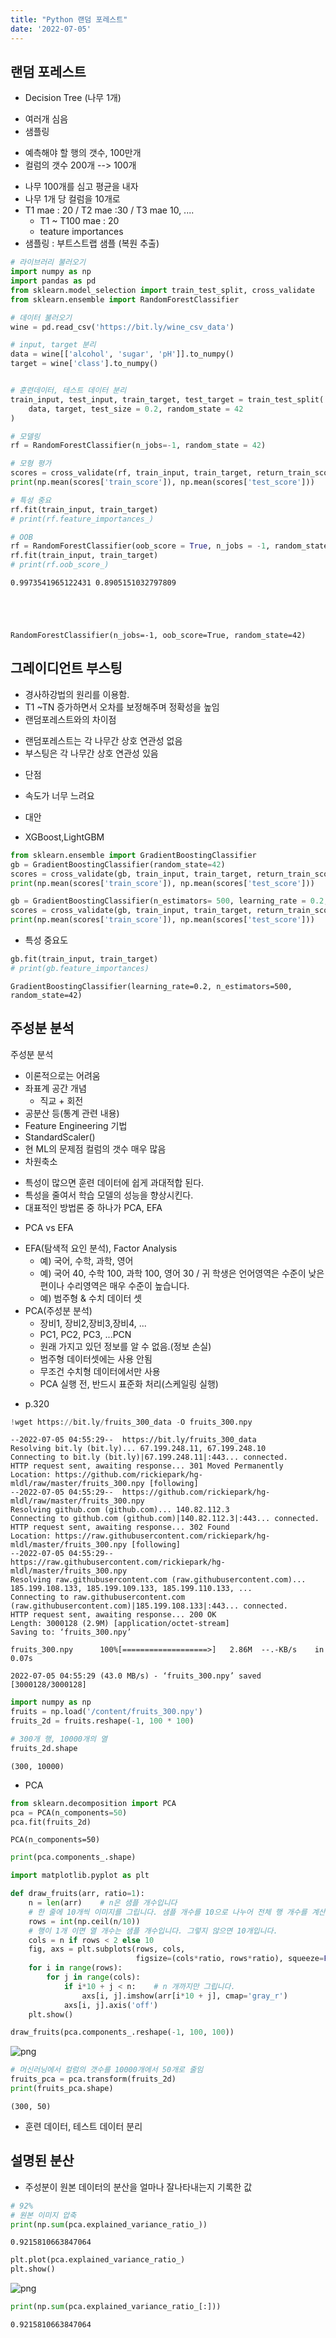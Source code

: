 ```yaml
---
title: "Python 랜덤 포레스트"
date: '2022-07-05'
---
```


## 랜덤 포레스트
- Decision Tree (나무 1개)
 + 여러개 심음
 + 샘플링
- 예측해야 할 행의 갯수, 100만개
- 컬럼의 갯수 200개 --> 100개
 + 나무 100개를 심고 평균을 내자
 + 나무 1개 당 컬럼을 10개로
 + T1 mae : 20 / T2 mae :30 / T3 mae 10, ....
   + T1 ~ T100 mae : 20
   + teature importances
 + 샘플링 : 부트스트랩 샘플 (복원 추출)


```python
# 라이브러리 불러오기 
import numpy as np 
import pandas as pd 
from sklearn.model_selection import train_test_split, cross_validate
from sklearn.ensemble import RandomForestClassifier

# 데이터 불러오기
wine = pd.read_csv('https://bit.ly/wine_csv_data')

# input, target 분리 
data = wine[['alcohol', 'sugar', 'pH']].to_numpy()
target = wine['class'].to_numpy()


# 훈련데이터, 테스트 데이터 분리
train_input, test_input, train_target, test_target = train_test_split(
    data, target, test_size = 0.2, random_state = 42
)

# 모델링
rf = RandomForestClassifier(n_jobs=-1, random_state = 42)

# 모형 평가
scores = cross_validate(rf, train_input, train_target, return_train_score = True, n_jobs =-1)
print(np.mean(scores['train_score']), np.mean(scores['test_score']))

# 특성 중요
rf.fit(train_input, train_target)
# print(rf.feature_importances_)

# OOB 
rf = RandomForestClassifier(oob_score = True, n_jobs = -1, random_state = 42)
rf.fit(train_input, train_target)
# print(rf.oob_score_)
```

    0.9973541965122431 0.8905151032797809
    




    RandomForestClassifier(n_jobs=-1, oob_score=True, random_state=42)



## 그레이디언트 부스팅
- 경사하강법의 원리를 이용함.
- T1 ~TN 증가하면서 오차를 보정해주며 정확성을 높임
- 랜덤포레스트와의 차이점
 + 랜덤포레스트는 각 나무간 상호 연관성 없음
 + 부스팅은 각 나무간 상호 연관성 있음
- 단점
 + 속도가 너무 느려요
- 대안
 + XGBoost,LightGBM


```python
from sklearn.ensemble import GradientBoostingClassifier
gb = GradientBoostingClassifier(random_state=42)
scores = cross_validate(gb, train_input, train_target, return_train_score=True, n_jobs=-1)
print(np.mean(scores['train_score']), np.mean(scores['test_score']))
```


```python
gb = GradientBoostingClassifier(n_estimators= 500, learning_rate = 0.2, random_state=42)
scores = cross_validate(gb, train_input, train_target, return_train_score=True, n_jobs=-1)
print(np.mean(scores['train_score']), np.mean(scores['test_score']))
```

- 특성 중요도


```python
gb.fit(train_input, train_target)
# print(gb.feature_importances)
```




    GradientBoostingClassifier(learning_rate=0.2, n_estimators=500, random_state=42)



## 주성분 분석
주성분 분석
- 이론적으로는 어려움
- 좌표계 공간 개념
  - 직교 + 회전
- 공분산 등(통계 관련 내용)
- Feature Engineering 기법
- StandardScaler()
- 현 ML의 문제점 컬럼의 갯수 매우 많음
- 차원축소
 + 특성이 많으면 훈련 데이터에 쉽게 과대적합 된다.
 + 특성을 줄여서 학습 모델의 성능을 향상시킨다.
 + 대표적인 방법론 중 하나가 PCA, EFA
- PCA vs EFA
 + EFA(탐색적 요인 분석), Factor Analysis
   - 예) 국어, 수학, 과학, 영어
   - 예) 국어 40, 수학 100, 과학 100, 영어 30 / 귀 학생은 언어영역은 수준이 낮은편이나 수리영역은 매우 수준이 높습니다.
   - 예) 범주형 & 수치 데이터 셋
 + PCA(주성분 분석)
   - 장비1, 장비2,장비3,장비4, ...
   - PC1, PC2, PC3, ...PCN
   - 원래 가지고 있던 정보를 알 수 없음.(정보 손실)
   - 범주형 데이터셋에는 사용 안됨
   - 무조건 수치형 데이터에서만 사용
   - PCA 실행 전, 반드시 표준화 처리(스케일링 실행)
- p.320



```python
!wget https://bit.ly/fruits_300_data -O fruits_300.npy
```

    --2022-07-05 04:55:29--  https://bit.ly/fruits_300_data
    Resolving bit.ly (bit.ly)... 67.199.248.11, 67.199.248.10
    Connecting to bit.ly (bit.ly)|67.199.248.11|:443... connected.
    HTTP request sent, awaiting response... 301 Moved Permanently
    Location: https://github.com/rickiepark/hg-mldl/raw/master/fruits_300.npy [following]
    --2022-07-05 04:55:29--  https://github.com/rickiepark/hg-mldl/raw/master/fruits_300.npy
    Resolving github.com (github.com)... 140.82.112.3
    Connecting to github.com (github.com)|140.82.112.3|:443... connected.
    HTTP request sent, awaiting response... 302 Found
    Location: https://raw.githubusercontent.com/rickiepark/hg-mldl/master/fruits_300.npy [following]
    --2022-07-05 04:55:29--  https://raw.githubusercontent.com/rickiepark/hg-mldl/master/fruits_300.npy
    Resolving raw.githubusercontent.com (raw.githubusercontent.com)... 185.199.108.133, 185.199.109.133, 185.199.110.133, ...
    Connecting to raw.githubusercontent.com (raw.githubusercontent.com)|185.199.108.133|:443... connected.
    HTTP request sent, awaiting response... 200 OK
    Length: 3000128 (2.9M) [application/octet-stream]
    Saving to: ‘fruits_300.npy’
    
    fruits_300.npy      100%[===================>]   2.86M  --.-KB/s    in 0.07s   
    
    2022-07-05 04:55:29 (43.0 MB/s) - ‘fruits_300.npy’ saved [3000128/3000128]
    
    


```python
import numpy as np
fruits = np.load('/content/fruits_300.npy')
fruits_2d = fruits.reshape(-1, 100 * 100)

# 300개 행, 10000개의 열
fruits_2d.shape
```




    (300, 10000)



- PCA


```python
from sklearn.decomposition import PCA
pca = PCA(n_components=50)
pca.fit(fruits_2d)
```




    PCA(n_components=50)




```python
print(pca.components_.shape)
```


```python
import matplotlib.pyplot as plt

def draw_fruits(arr, ratio=1):
    n = len(arr)    # n은 샘플 개수입니다
    # 한 줄에 10개씩 이미지를 그립니다. 샘플 개수를 10으로 나누어 전체 행 개수를 계산합니다. 
    rows = int(np.ceil(n/10))
    # 행이 1개 이면 열 개수는 샘플 개수입니다. 그렇지 않으면 10개입니다.
    cols = n if rows < 2 else 10
    fig, axs = plt.subplots(rows, cols, 
                            figsize=(cols*ratio, rows*ratio), squeeze=False)
    for i in range(rows):
        for j in range(cols):
            if i*10 + j < n:    # n 개까지만 그립니다.
                axs[i, j].imshow(arr[i*10 + j], cmap='gray_r')
            axs[i, j].axis('off')
    plt.show()
```


```python
draw_fruits(pca.components_.reshape(-1, 100, 100))
```


    
![png](/images/python_0705/output_14_0.png)
    



```python
# 머신러닝에서 컬럼의 갯수를 10000개에서 50개로 줄임
fruits_pca = pca.transform(fruits_2d)
print(fruits_pca.shape)
```

    (300, 50)
    

- 훈련 데이터, 테스트 데이터 분리

## 설명된 분산
- 주성분이 원본 데이터의 분산을 얼마나 잘나타내는지 기록한 값


```python
# 92%
# 원본 이미지 압축
print(np.sum(pca.explained_variance_ratio_))
```

    0.9215810663847064
    


```python
plt.plot(pca.explained_variance_ratio_)
plt.show()
```


    
![png](/images/python_0705/output_19_0.png)
    



```python
print(np.sum(pca.explained_variance_ratio_[:]))
```

    0.9215810663847064
    
